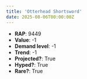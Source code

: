 ```yaml
---
title: 'Otterhead Shortsword'
date: 2025-08-06T00:00:00Z
---
```

- **RAP**: 9449
- **Value**: -1
- **Demand level**: -1
- **Trend**: -1
- **Projected?**: True
- **Hyped?**: True
- **Rare?**: True
